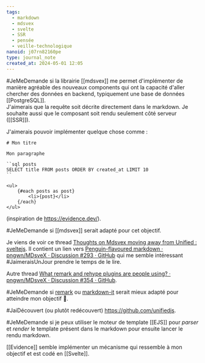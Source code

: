 ```yaml
---
tags:
  - markdown
  - mdsvex
  - svelte
  - SSR
  - pensée
  - veille-technologique
nanoid: j07rn82160pe
type: journal_note
created_at: 2024-05-01 12:05
---
```

#JeMeDemande si la librairie [[mdsvex]] me permet d'implémenter de manière agréable des nouveaux components qui ont la capacité d'aller chercher des données en backend, typiquement une base de données [[PostgreSQL]].  
J'aimerais que la requête soit décrite directement dans le markdown.
Je souhaite aussi que le composant soit rendu seulement côté serveur ([[SSR]]).

J'aimerais pouvoir implémenter quelque chose comme :

```
# Mon titre

Mon paragraphe

``sql posts
SELECT title FROM posts ORDER BY created_at LIMIT 10
``

<ul>
    {#each posts as post}
        <li>{post}</li>
    {/each}
</ul>
```

(inspiration de https://evidence.dev/).

#JeMeDemande si [[mdsvex]] serait adapté pour cet objectif.

Je viens de voir ce thread [Thoughts on Mdsvex moving away from Unified : sveltejs](https://old.reddit.com/r/sveltejs/comments/15rz6al/thoughts_on_mdsvex_moving_away_from_unified/?%E2%80%A6).
Il contient un lien vers [Penguin-flavoured markdown · pngwn/MDsveX · Discussion #293 · GitHub](https://github.com/pngwn/MDsveX/discussions/293) qui me semble intéressant #JaimeraisUnJour prendre le temps de le lire.

Autre thread [What remark and rehype plugins are people using? · pngwn/MDsveX · Discussion #354 · GitHub](https://github.com/pngwn/MDsveX/discussions/354).

#JeMeDemande si [remark](https://github.com/remarkjs) ou [markdown-it](https://github.com/markdown-it/markdown-it) serait mieux adapté pour atteindre mon objectif 🤔.

#JaiDécouvert (ou plutôt redécouvert) <https://github.com/unifiedjs>. 

#JeMeDemande si je peux utiliser le moteur de template [[EJS]] pour *parser* et *render* le template présent dans le markdown pour ensuite lancer le rendu markdown.

[[Evidence]] semble implémenter un mécanisme qui ressemble à mon objectif et est codé en [[Svelte]].
